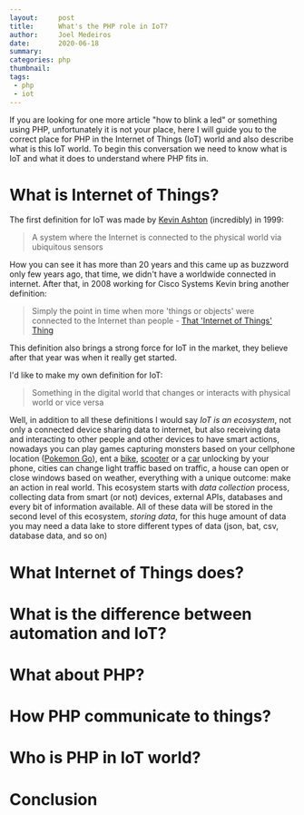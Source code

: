 ```yaml
---
layout:     post
title:      What's the PHP role in IoT?
author:     Joel Medeiros
date:       2020-06-18
summary:    
categories: php
thumbnail:  
tags:
 - php
 - iot
---
```


If you are looking for one more article "how to blink a led" or something using PHP, unfortunately it is not your place, here I will guide you to the correct place for PHP in the Internet of Things (IoT) world and also describe what is this IoT world.
To begin this conversation we need to know what is IoT and what it does to understand where PHP fits in.  

# What is Internet of Things?

The first definition for IoT was made by [Kevin Ashton](https://twitter.com/kevin_ashton) (incredibly) in 1999:
>  A system where the Internet is connected to the physical world via ubiquitous sensors
 
 How you can see it has more than 20 years and this came up as buzzword only few years ago, that time, we didn't have a worldwide connected in internet. After that, in 2008 working for Cisco Systems Kevin bring another definition:
 
 > Simply the point in time when more 'things or objects' were connected to the Internet than people - [That 'Internet of Things' Thing](https://www.rfidjournal.com/that-internet-of-things-thing)

This definition also brings a strong force for IoT in the market, they believe after that year was when it really get started. 

I'd like to make my own definition for IoT:
> Something in the digital world that changes or interacts with physical world or vice versa

Well, in addition to all these definitions I would say *IoT is an ecosystem*, not only a connected device sharing data to internet, but also receiving data and interacting to other people and other devices to have smart actions, nowadays you can play games capturing monsters based on your cellphone location ([Pokemon Go](https://pokemongolive.com/en/play-where-you-are/)),  ent a [bike](https://techcrunch.com/2018/09/13/brazilian-startup-yellow-raises-63m-the-largest-series-a-ever-for-a-latin-american-startup/), [scooter](https://riotimesonline.com/brazil-news/sao-paulo/business-sao-paulo/uber-launches-electric-scooter-rental-in-sao-paulo/) or a [car](https://www.globalfleet.com/fr/technology-and-innovation/latin-america/news/beepbeep-e-car-sharing-kicks-brazil) unlocking by your phone, cities can change light traffic based on traffic, a house can open or close windows based on weather, everything with a unique outcome: make an action in real world.
This ecosystem starts with *data collection* process, collecting data from smart (or not) devices, external APIs, databases and every bit of information available.
All of these data will be stored in the second level of this ecosystem, *storing data*, for this huge amount of data you may need a data lake to store different types of data (json, bat, csv, database data, and so on)

# What Internet of Things does?


# What is the difference between automation and IoT?


# What about PHP?


# How PHP communicate to things?


# Who is PHP in IoT world?


# Conclusion

